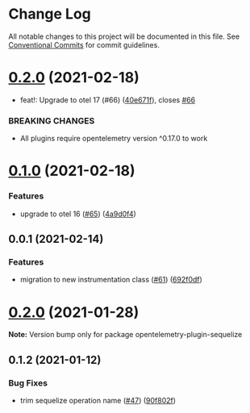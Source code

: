 # Change Log

All notable changes to this project will be documented in this file.
See [Conventional Commits](https://conventionalcommits.org) for commit guidelines.

# [0.2.0](https://github.com/aspecto-io/opentelemetry-ext-js/compare/opentelemetry-instrumentation-sequelize@0.1.0...opentelemetry-instrumentation-sequelize@0.2.0) (2021-02-18)


* feat!: Upgrade to otel 17 (#66) ([40e671f](https://github.com/aspecto-io/opentelemetry-ext-js/commit/40e671fb2bb6fd9b33026b650ef9ae48c1e3f57a)), closes [#66](https://github.com/aspecto-io/opentelemetry-ext-js/issues/66)


### BREAKING CHANGES

* All plugins require opentelemetry version ^0.17.0 to work





# [0.1.0](https://github.com/aspecto-io/opentelemetry-ext-js/compare/opentelemetry-instrumentation-sequelize@0.0.1...opentelemetry-instrumentation-sequelize@0.1.0) (2021-02-18)


### Features

* upgrade to otel 16 ([#65](https://github.com/aspecto-io/opentelemetry-ext-js/issues/65)) ([4a9d0f4](https://github.com/aspecto-io/opentelemetry-ext-js/commit/4a9d0f404bb934a71b502952e58d50ad006f86d5))





## 0.0.1 (2021-02-14)


### Features

* migration to new instrumentation class ([#61](https://github.com/aspecto-io/opentelemetry-ext-js/issues/61)) ([692f0df](https://github.com/aspecto-io/opentelemetry-ext-js/commit/692f0df20b207d9667eb738f052dcced59d4e003))





# [0.2.0](https://github.com/aspecto-io/opentelemetry-ext-js/compare/opentelemetry-plugin-sequelize@0.1.2...opentelemetry-plugin-sequelize@0.2.0) (2021-01-28)

**Note:** Version bump only for package opentelemetry-plugin-sequelize





## 0.1.2 (2021-01-12)


### Bug Fixes

* trim sequelize operation name ([#47](https://github.com/aspecto-io/opentelemetry-ext-js/issues/47)) ([90f802f](https://github.com/aspecto-io/opentelemetry-ext-js/commit/90f802fd7e86a018b4b94c5ff7e7e042b9ed1805))
